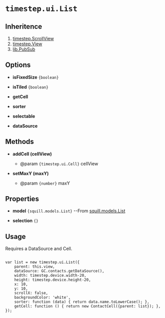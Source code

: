 # `timestep.ui.List`

## Inheritence

1. [timestep.ScrollView](./timestep-scrollview.html)
2. [timestep.View](./timestep-view.html)
3. [lib.PubSub](./lib-pubsub.html)

## Options

* __isFixedSize__ `{boolean}`

* __isTiled__ `{boolean}`

* __getCell__

* __sorter__

* __selectable__

* __dataSource__

## Methods

* __addCell (cellView)__
	* @param `{timestep.ui.Cell}` cellView

* __setMaxY (maxY)__
	* @param `{number}` maxY


## Properties

* __model__ `{squill.models.List}` --From [squill.models.List](./squill-models-list.html)

* __selection__ `{}`


## Usage

Requires a DataSource and Cell.

~~~

var list = new timestep.ui.List({
	parent: this.view,
	dataSource: GC.contacts.getDataSource(),
	width: timestep.device.width-20,
	height: timestep.device.height-20,
	x: 10,
	y: 10,
	scrollX: false,
	backgroundColor: 'white',
	sorter: function (data) { return data.name.toLowerCase(); },
	getCell: function () { return new ContactCell({parent: list}); },
});
~~~

